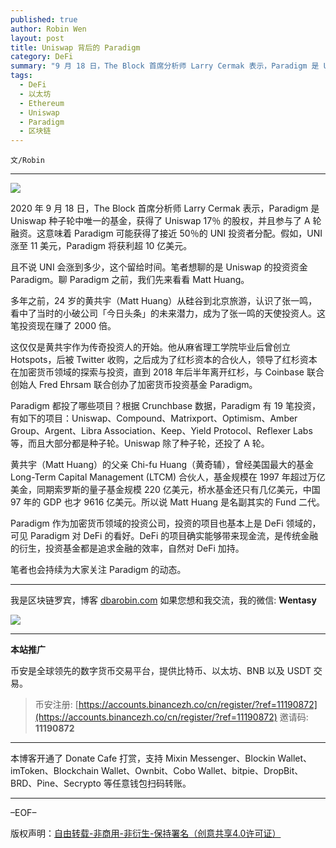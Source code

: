 ```yaml
---
published: true
author: Robin Wen
layout: post
title: Uniswap 背后的 Paradigm
category: DeFi
summary: "9 月 18 日，The Block 首席分析师 Larry Cermak 表示，Paradigm 是 Uniswap 种子轮中唯一的基金，获得了 Uniswap 17％ 的股权，并且参与了 A 轮融资。这意味着 Paradigm 可能获得了接近 50％的 UNI 投资者分配。假如，UNI 涨至 11 美元，Paradigm 将获利超 10 亿美元。Paradigm 作为加密货币领域的投资公司，投资的项目也基本上是 DeFi 领域的，可见 Paradigm 对 DeFi 的看好。DeFi 的项目确实能够带来现金流，是传统金融的衍生，投资基金都是追求金融的效率，自然对 DeFi 加持。笔者也会持续为大家关注 Paradigm 的动态。"
tags:
  - DeFi
  - 以太坊
  - Ethereum
  - Uniswap
  - Paradigm
  - 区块链
---
```


`文/Robin`

***

![](https://cdn.dbarobin.com/7hqr183.png)

2020 年 9 月 18 日，The Block 首席分析师 Larry Cermak 表示，Paradigm 是 Uniswap 种子轮中唯一的基金，获得了 Uniswap 17％ 的股权，并且参与了 A 轮融资。这意味着 Paradigm 可能获得了接近 50％的 UNI 投资者分配。假如，UNI 涨至 11 美元，Paradigm 将获利超 10 亿美元。

且不说 UNI 会涨到多少，这个留给时间。笔者想聊的是 Uniswap 的投资资金 Paradigm。聊 Paradigm 之前，我们先来看看 Matt Huang。

多年之前，24 岁的黄共宇（Matt Huang）从硅谷到北京旅游，认识了张一鸣，看中了当时的小破公司「今日头条」的未来潜力，成为了张一鸣的天使投资人。这笔投资现在赚了 2000 倍。

这仅仅是黄共宇作为传奇投资人的开始。他从麻省理工学院毕业后曾创立 Hotspots，后被 Twitter 收购，之后成为了红杉资本的合伙人，领导了红杉资本在加密货币领域的探索与投资，直到 2018 年后半年离开红杉，与 Coinbase 联合创始人 Fred Ehrsam 联合创办了加密货币投资基金 Paradigm。

Paradigm 都投了哪些项目？根据 Crunchbase 数据，Paradigm 有 19 笔投资，有如下的项目：Uniswap、Compound、Matrixport、Optimism、Amber Group、Argent、Libra Association、Keep、Yield Protocol、Reflexer Labs 等，而且大部分都是种子轮。Uniswap 除了种子轮，还投了 A 轮。

黄共宇（Matt Huang）的父亲 Chi-fu Huang（黄奇辅），曾经美国最大的基金 Long-Term Capital Management (LTCM) 合伙人，基金规模在 1997 年超过万亿美金，同期索罗斯的量子基金规模 220 亿美元，桥水基金还只有几亿美元，中国 97 年的 GDP 也才 9616 亿美元。所以说 Matt Huang 是名副其实的 Fund 二代。

Paradigm 作为加密货币领域的投资公司，投资的项目也基本上是 DeFi 领域的，可见 Paradigm 对 DeFi 的看好。DeFi 的项目确实能够带来现金流，是传统金融的衍生，投资基金都是追求金融的效率，自然对 DeFi 加持。

笔者也会持续为大家关注 Paradigm 的动态。

***

我是区块链罗宾，博客 [dbarobin.com](https://dbarobin.com/)
如果您想和我交流，我的微信: **Wentasy**

![](https://cdn.dbarobin.com/v4yywe2.png)

***

**本站推广**

币安是全球领先的数字货币交易平台，提供比特币、以太坊、BNB 以及 USDT 交易。

> 币安注册: [https://accounts.binancezh.co/cn/register/?ref=11190872](https://accounts.binancezh.co/cn/register/?ref=11190872)
> 邀请码: **11190872**

***

本博客开通了 Donate Cafe 打赏，支持 Mixin Messenger、Blockin Wallet、imToken、Blockchain Wallet、Ownbit、Cobo Wallet、bitpie、DropBit、BRD、Pine、Secrypto 等任意钱包扫码转账。

<center>
    <div class="--donate-button"
         data-button-id="f8b9df0d-af9a-460d-8258-d3f435445075"
    ></div>
</center>

***

–EOF–

版权声明：[自由转载-非商用-非衍生-保持署名（创意共享4.0许可证）](http://creativecommons.org/licenses/by-nc-nd/4.0/deed.zh)